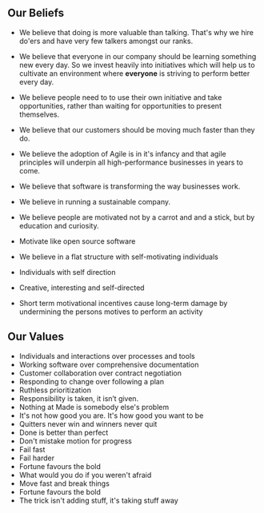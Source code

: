 ## Our Beliefs

* We believe that doing is more valuable than talking. That's why we hire do'ers and have very few talkers amongst our ranks. 

* We believe that everyone in our company should be learning something new every day. So we invest heavily into initiatives which will help us to cultivate an environment where **everyone** is striving to perform better every day. 

* We believe people need to to use their own initiative and take opportunities, rather than waiting for opportunities to present themselves. 

* We believe that our customers should be moving much faster than they do. 

* We believe the adoption of Agile is in it's infancy and that agile principles will underpin all high-performance businesses in years to come. 

* We believe that software is transforming the way businesses work.

* We believe in running a sustainable company. 

* We believe people are motivated not by a carrot and and a stick, but by education and curiosity. 

* Motivate like open source software

* We believe in a flat structure with self-motivating individuals 
* Individuals with self direction
* Creative, interesting and self-directed
* Short term motivational incentives cause long-term damage by undermining the persons motives to perform an activity 

## Our Values 
* Individuals and interactions over processes and tools
* Working software over comprehensive documentation
* Customer collaboration over contract negotiation
* Responding to change over following a plan
* Ruthless prioritization
* Responsibility is taken, it isn’t given. 
* Nothing at Made is somebody else's problem
* It's not how good you are. It's how good you want to be
* Quitters never win and winners never quit
* Done is better than perfect
* Don't mistake motion for progress
* Fail fast
* Fail harder
* Fortune favours the bold
* What would you do if you weren't afraid
* Move fast and break things
* Fortune favours the bold
* The trick isn't adding stuff, it's taking stuff away